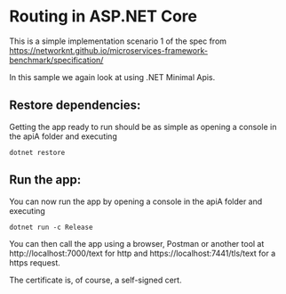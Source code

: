 Routing in ASP.NET Core
=======================

This is a simple implementation scenario 1 of the spec from https://networknt.github.io/microservices-framework-benchmark/specification/

In this sample we again look at using .NET Minimal Apis.


Restore dependencies:
------
Getting the app ready to run should be as simple as opening a console in the apiA folder and executing
```
dotnet restore
```

Run the app:
------
You can now run the app by opening a console in the apiA folder and executing
```
dotnet run -c Release
```

You can then call the app using a browser, Postman or another tool at http://localhost:7000/text for http 
and https://localhost:7441/tls/text for a https request.

The certificate is, of course, a self-signed cert.